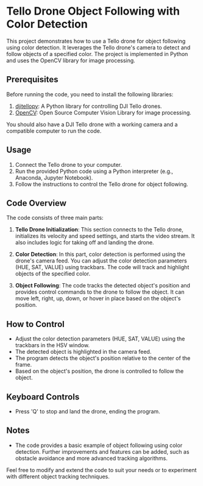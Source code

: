 # Tello Drone Object Following with Color Detection

This project demonstrates how to use a Tello drone for object following using color detection. It leverages the Tello drone's camera to detect and follow objects of a specified color. The project is implemented in Python and uses the OpenCV library for image processing.

## Prerequisites

Before running the code, you need to install the following libraries:

1. [djitellopy](https://github.com/damiafuentes/DJITelloPy): A Python library for controlling DJI Tello drones.
2. [OpenCV](https://opencv.org/): Open Source Computer Vision Library for image processing.

You should also have a DJI Tello drone with a working camera and a compatible computer to run the code.

## Usage

1. Connect the Tello drone to your computer.
2. Run the provided Python code using a Python interpreter (e.g., Anaconda, Jupyter Notebook).
3. Follow the instructions to control the Tello drone for object following.

## Code Overview

The code consists of three main parts:

1. **Tello Drone Initialization**: This section connects to the Tello drone, initializes its velocity and speed settings, and starts the video stream. It also includes logic for taking off and landing the drone.

2. **Color Detection**: In this part, color detection is performed using the drone's camera feed. You can adjust the color detection parameters (HUE, SAT, VALUE) using trackbars. The code will track and highlight objects of the specified color.

3. **Object Following**: The code tracks the detected object's position and provides control commands to the drone to follow the object. It can move left, right, up, down, or hover in place based on the object's position.

## How to Control

- Adjust the color detection parameters (HUE, SAT, VALUE) using the trackbars in the HSV window.
- The detected object is highlighted in the camera feed.
- The program detects the object's position relative to the center of the frame.
- Based on the object's position, the drone is controlled to follow the object.

## Keyboard Controls

- Press 'Q' to stop and land the drone, ending the program.

## Notes

- The code provides a basic example of object following using color detection. Further improvements and features can be added, such as obstacle avoidance and more advanced tracking algorithms.

Feel free to modify and extend the code to suit your needs or to experiment with different object tracking techniques.
